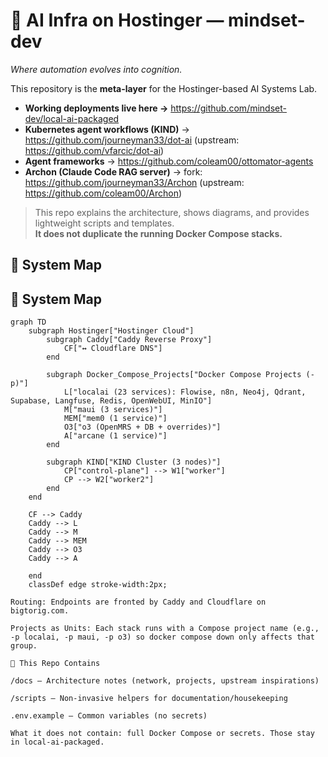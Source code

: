 # 🧠 AI Infra on Hostinger — mindset-dev
*Where automation evolves into cognition.*

This repository is the **meta-layer** for the Hostinger-based AI Systems Lab.

- **Working deployments live here →** https://github.com/mindset-dev/local-ai-packaged
- **Kubernetes agent workflows (KIND)** → https://github.com/journeyman33/dot-ai (upstream: https://github.com/vfarcic/dot-ai)
- **Agent frameworks** → https://github.com/coleam00/ottomator-agents
- **Archon (Claude Code RAG server)** → fork: https://github.com/journeyman33/Archon (upstream: https://github.com/coleam00/Archon)

> This repo explains the architecture, shows diagrams, and provides lightweight scripts and templates.  
> **It does not duplicate the running Docker Compose stacks.**

## 🧩 System Map
## 🧩 System Map

```mermaid
graph TD
    subgraph Hostinger["Hostinger Cloud"]
        subgraph Caddy["Caddy Reverse Proxy"]
            CF["↔ Cloudflare DNS"]
        end

        subgraph Docker_Compose_Projects["Docker Compose Projects (-p)"]
            L["localai (23 services): Flowise, n8n, Neo4j, Qdrant, Supabase, Langfuse, Redis, OpenWebUI, MinIO"]
            M["maui (3 services)"]
            MEM["mem0 (1 service)"]
            O3["o3 (OpenMRS + DB + overrides)"]
            A["arcane (1 service)"]
        end

        subgraph KIND["KIND Cluster (3 nodes)"]
            CP["control-plane"] --> W1["worker"]
            CP --> W2["worker2"]
        end
    end

    CF --> Caddy
    Caddy --> L
    Caddy --> M
    Caddy --> MEM
    Caddy --> O3
    Caddy --> A

    end
    classDef edge stroke-width:2px;

Routing: Endpoints are fronted by Caddy and Cloudflare on bigtorig.com.

Projects as Units: Each stack runs with a Compose project name (e.g., -p localai, -p maui, -p o3) so docker compose down only affects that group.

🧰 This Repo Contains

/docs — Architecture notes (network, projects, upstream inspirations)

/scripts — Non-invasive helpers for documentation/housekeeping

.env.example — Common variables (no secrets)

What it does not contain: full Docker Compose or secrets. Those stay in local-ai-packaged.

